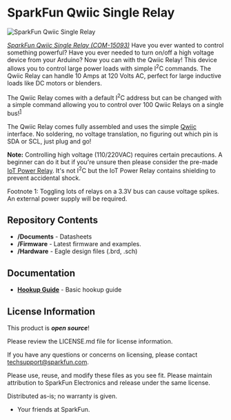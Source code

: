 SparkFun Qwiic Single Relay
========================================

![SparkFun Qwiic Single Relay](https://cdn.sparkfun.com/assets/parts/1/3/4/5/1/15093-SparkFun_Qwiic_Single_Relay-01.jpg)

[*SparkFun Qwiic Single Relay (COM-15093)*](https://www.sparkfun.com/products/15093)
Have you ever wanted to control something powerful? Have you ever needed to turn on/off a high voltage device from your Arduino? Now you can with the Qwiic Relay! This device allows you to control large power loads with simple I<sup>2</sup>C commands. The Qwiic Relay can handle 10 Amps at 120 Volts AC, perfect for large inductive loads like DC motors or blenders.

The Qwiic Relay comes with a default I<sup>2</sup>C address but can be changed with a simple command allowing you to control over 100 Qwiic Relays on a single bus!<sup>[1](#powerWarning)</sup>

The Qwiic Relay comes fully assembled and uses the simple [Qwiic](https://www.sparkfun.com/qwiic) interface. No soldering, no voltage translation, no figuring out which pin is SDA or SCL, just plug and go!

<div class="alert alert-warning"><b>Note:</b> Controlling high voltage (110/220VAC) requires certain precautions. A beginner can do it but if you're unsure then please consider the pre-made <a href="https://www.sparkfun.com/products/14236">IoT Power Relay</a>. It's not I<sup>2</sup>C but the IoT Power Relay contains shielding to prevent accidental shock.</div>

<a name="powerWarning"></a>Footnote 1: Toggling lots of relays on a 3.3V bus can cause voltage spikes. An external power supply will be required.

Repository Contents
-------------------

* **/Documents** - Datasheets
* **/Firmware** - Latest firmware and examples. 
* **/Hardware** - Eagle design files (.brd, .sch)

Documentation
--------------
* **[Hookup Guide](https://learn.sparkfun.com/tutorials/qwiic-single-relay-hookup-guide)** - Basic hookup guide

License Information
-------------------

This product is _**open source**_! 

Please review the LICENSE.md file for license information. 

If you have any questions or concerns on licensing, please contact techsupport@sparkfun.com.

Please use, reuse, and modify these files as you see fit. Please maintain attribution to SparkFun Electronics and release under the same license.

Distributed as-is; no warranty is given.

- Your friends at SparkFun.
